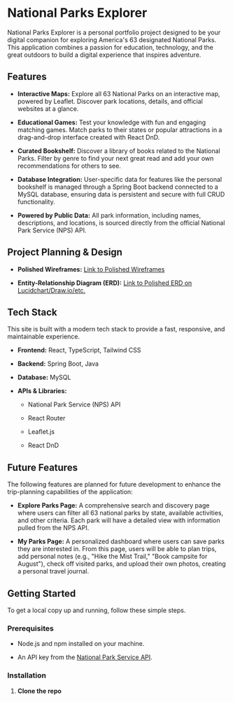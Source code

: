 # National Parks Explorer

National Parks Explorer is a personal portfolio project designed to be your digital companion for exploring America's 63 designated National Parks. This application combines a passion for education, technology, and the great outdoors to build a digital experience that inspires adventure.

## Features

* **Interactive Maps:** Explore all 63 National Parks on an interactive map, powered by Leaflet. Discover park locations, details, and official websites at a glance.

* **Educational Games:** Test your knowledge with fun and engaging matching games. Match parks to their states or popular attractions in a drag-and-drop interface created with React DnD.

* **Curated Bookshelf:** Discover a library of books related to the National Parks. Filter by genre to find your next great read and add your own recommendations for others to see.

* **Database Integration:** User-specific data for features like the personal bookshelf is managed through a Spring Boot backend connected to a MySQL database, ensuring data is persistent and secure with full CRUD functionality.

* **Powered by Public Data:** All park information, including names, descriptions, and locations, is sourced directly from the official National Park Service (NPS) API.

## Project Planning & Design

* **Polished Wireframes:** [Link to Polished Wireframes]([[https://www.google.com/search?q=https://www.figma.com/file/your-wireframe-link-here](https://docs.google.com/document/d/1xK77lc6x05MJZkXi96MF8ojhl1eymbb8RqrVHKPKcPI/edit?tab=t.0)](https://docs.google.com/document/d/1xK77lc6x05MJZkXi96MF8ojhl1eymbb8RqrVHKPKcPI/edit?tab=t.0))

* **Entity-Relationship Diagram (ERD):** [Link to Polished ERD on Lucidchart/Draw.io/etc.]([https://www.google.com/search?q=https://www.lucidchart.com/documents/view/your-erd-link-here](https://docs.google.com/document/d/1xK77lc6x05MJZkXi96MF8ojhl1eymbb8RqrVHKPKcPI/edit?tab=t.0))

## Tech Stack

This site is built with a modern tech stack to provide a fast, responsive, and maintainable experience.

* **Frontend:** React, TypeScript, Tailwind CSS

* **Backend:** Spring Boot, Java

* **Database:** MySQL

* **APIs & Libraries:**

  * National Park Service (NPS) API

  * React Router

  * Leaflet.js

  * React DnD

## Future Features

The following features are planned for future development to enhance the trip-planning capabilities of the application:

* **Explore Parks Page:** A comprehensive search and discovery page where users can filter all 63 national parks by state, available activities, and other criteria. Each park will have a detailed view with information pulled from the NPS API.

* **My Parks Page:** A personalized dashboard where users can save parks they are interested in. From this page, users will be able to plan trips, add personal notes (e.g., "Hike the Mist Trail," "Book campsite for August"), check off visited parks, and upload their own photos, creating a personal travel journal.

## Getting Started

To get a local copy up and running, follow these simple steps.

### Prerequisites

* Node.js and npm installed on your machine.

* An API key from the [National Park Service API](https://www.nps.gov/subjects/developer/get-started.htm).

### Installation

1. **Clone the repo**
